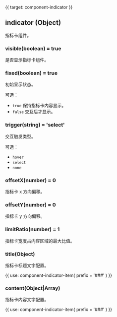 {{ target: component-indicator }}

## indicator (Object)

指标卡组件。

### visible(boolean) = true

是否显示指标卡组件。

### fixed(boolean) = true

初始显示状态。

可选：

- `true` 保持指标卡内容显示。
- `false` 交互后才显示。

### trigger(string) = 'select'

交互触发类型。

可选：

- `hover`
- `select`
- `none`

### offsetX(number) = 0

指标卡 x 方向偏移。

### offsetY(number) = 0

指标卡 y 方向偏移。

### limitRatio(number) = 1

指标卡宽度占内容区域的最大比值。

### title(Object)

指标卡标题文字配置。

{{ use: component-indicator-item(
  prefix = '###'
) }}

### content(Object|Array)

指标卡内容文字配置。

{{ use: component-indicator-item(
  prefix = '###'
) }}
